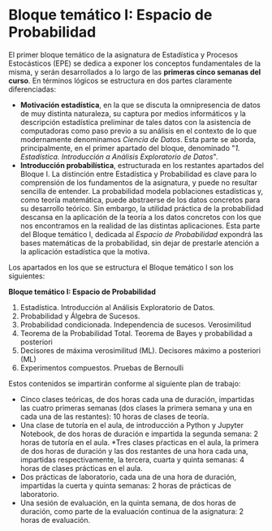 # Bloque temático I: Espacio de Probabilidad

El primer bloque temático de la asignatura de Estadística y Procesos Estocásticos (EPE) se dedica a exponer los conceptos fundamentales de la misma, y serán desarrollados a lo largo de las **primeras cinco semanas del curso**. En términos lógicos se estructura en dos partes claramente diferenciadas:
* **Motivación estadística**, en la que se discuta la omnipresencia de datos de muy distinta naturaleza, su captura por medios informáticos y la descripción estadística preliminar de tales datos con la asistencia de computadoras como paso previo a su análisis en el contexto de lo que modernamente denominamos *Ciencia de Datos*. Esta parte se aborda, principalmente, en el primer apartado del bloque, denominado "*1. Estadística. Introducción a Análisis Exploratorio de Datos*".
* **Introducción probabilística**, estructurada en los restantes apartados del Bloque I. La distinción entre Estadística y Probabilidad es clave para lo comprensión de los fundamentos de la asignatura, y puede no resultar sencilla de entender. La probabilidad modela poblaciones estadísticas y, como teoría matemática, puede abstraerse de los datos concretos para su desarrollo teórico. Sin embargo, la utilidad práctica de la probabilidad descansa en la aplicación de la teoría a los datos concretos con los que nos encontramos en la realidad de las distintas aplicaciones. Esta parte del Bloque temático I, dedicada al *Espacio de Probabilidad* expondrá las bases matemáticas de la probabilidad, sin dejar de prestarle atención a la aplicación estadística que la motiva.

Los apartados en los que se estructura el Bloque temático I son los siguientes:

**Bloque temático I: Espacio de Probabilidad**
1. Estadística. Introducción al Análisis Exploratorio de Datos.
2. Probabilidad y Álgebra de Sucesos.
3. Probabilidad condicionada. Independencia de sucesos. Verosimilitud 
4. Teorema de la Probabilidad Total. Teorema de Bayes y probabilidad a posteriori
5. Decisores de máxima verosimilitud (ML). Decisores máximo a posteriori (ML) 
6. Experimentos compuestos. Pruebas de Bernoulli

Estos contenidos se impartirán conforme al siguiente plan de trabajo:
* Cinco clases teóricas, de dos horas cada una de duración, impartidas las cuatro primeras semanas (dos clases la primera semana y una en cada una de las restantes): 10 horas de clases de teoría.
* Una clase de tutoría en el aula, de introducción a Python y Jupyter Notebook, de dos horas de duración e impartida la segunda semana: 2 horas de tutoría en el aula.
*Tres clases pŕacticas en el aula, la primera de dos horas de duración y las dos restantes de una hora cada una, impartidas respectivamente, la tercera, cuarta y quinta semanas: 4 horas de clases prácticas en el aula.
* Dos prácticas de laboratorio, cada una de una hora de duración, impartidas la cuerta y quinta semanas: 2 horas de prácticas de laboratorio.
* Una sesión de evaluación, en la quinta semana, de dos horas de duración, como parte de la evaluación continua de la asignatura: 2 horas de evaluación.
